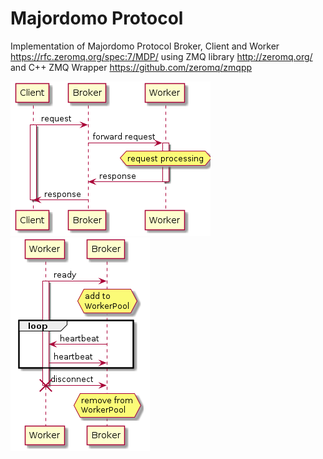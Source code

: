 # Majordomo Protocol 

Implementation of Majordomo Protocol Broker, Client and Worker https://rfc.zeromq.org/spec:7/MDP/
using ZMQ library http://zeromq.org/ and C++ ZMQ Wrapper https://github.com/zeromq/zmqpp

![diagram](diagrams/simple_request.png)
![diagram](diagrams/worker_lifetime.png)
